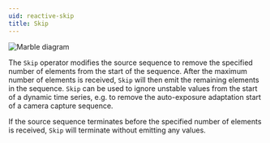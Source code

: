 ```yaml
---
uid: reactive-skip
title: Skip
---
```


![Marble diagram](~/images/reactive-skip.svg)

The `Skip` operator modifies the source sequence to remove the specified number of elements from the start of the sequence. After the maximum number of elements is received, `Skip` will then emit the remaining elements in the sequence. `Skip` can be used to ignore unstable values from the start of a dynamic time series, e.g. to remove the auto-exposure adaptation start of a camera capture sequence.

If the source sequence terminates before the specified number of elements is received, `Skip` will terminate without emitting any values.
